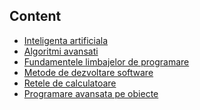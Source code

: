 ## Content

- [Inteligenta artificiala]()
- [Algoritmi avansati]()                  
- [Fundamentele limbajelor de programare]()            
- [Metode de dezvoltare software]()                       
- [Retele de calculatoare]()             
- [Programare avansata pe obiecte]()   